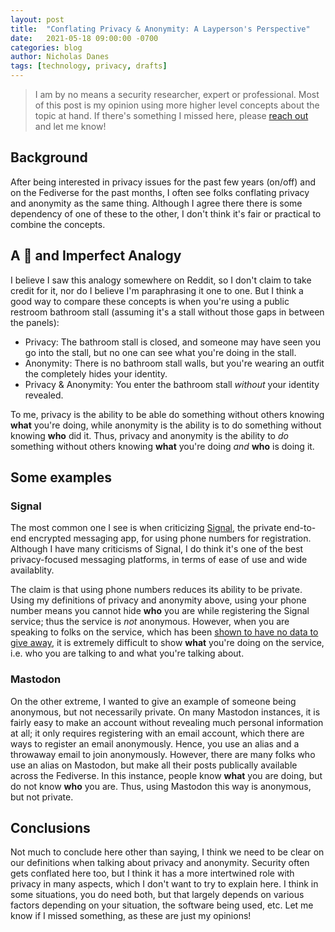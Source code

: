 ```yaml
---
layout: post
title:  "Conflating Privacy & Anonymity: A Layperson's Perspective"
date:   2021-05-18 09:00:00 -0700
categories: blog
author: Nicholas Danes
tags: [technology, privacy, drafts]
---
```


> I am by no means a security researcher, expert or professional. Most of this post is my opinion using more higher level concepts about the topic at hand. If there's something I missed here, please [reach out](/#contact) and let me know!

## Background

After being interested in privacy issues for the past few years (on/off) and on the Fediverse for the past months, I often see folks conflating privacy and anonymity as the same thing. Although I agree there there is some dependency of one of these to the other, I don't think it's fair or practical to combine the concepts.

## A 💩 and Imperfect Analogy

I believe I saw this analogy somewhere on Reddit, so I don't claim to take credit for it, nor do I believe I'm paraphrasing it one to one. But I think a good way to compare these concepts is when you're using a public restroom bathroom stall (assuming it's a stall without those gaps in between the panels):

* Privacy: The bathroom stall is closed, and someone may have seen you go into the stall, but no one can see what you're doing in the stall. 
* Anonymity: There is no bathroom stall walls, but you're wearing an outfit the completely hides your identity.
* Privacy & Anonymity: You enter the bathroom stall *without* your identity revealed.   

To me, privacy is the ability to be able do something without others knowing **what** you're doing, while anonymity is the ability is to do something without knowing **who** did it. Thus, privacy and anonymity is the ability to *do* something without others knowing **what** you're doing *and* **who** is doing it. 

## Some examples

### Signal

The most common one I see is when criticizing [Signal](https://signal.org/), the private end-to-end encrypted messaging app, for using phone numbers for registration. Although I have many criticisms of Signal, I do think it's one of the best privacy-focused messaging platforms, in terms of ease of use and wide availablity.

The claim is that using phone numbers reduces its ability to be private. Using my definitions of privacy and anonymity above, using your phone number means you cannot hide **who** you are while registering the Signal service; thus the service is *not* anonymous. However, when you are speaking to folks on the service, which has been [shown to have no data to give away](https://signal.org/bigbrother/eastern-virginia-grand-jury/), it is extremely difficult to show **what** you're doing on the service, i.e. who you are talking to and what you're talking about. 


### Mastodon

On the other extreme, I wanted to give an example of someone being anonymous, but not necessarily private. On many Mastodon instances, it is fairly easy to make an account without revealing much personal information at all; it only requires registering with an email account, which there are ways to register an email anonymously. Hence, you use an alias and a throwaway email to join anonymously. However, there are many folks who use an alias on Mastodon, but make all their posts publically available across the Fediverse. In this instance, people know **what** you are doing, but do not know **who** you are. Thus, using Mastodon this way is anonymous, but not private.


## Conclusions

Not much to conclude here other than saying, I think we need to be clear on our definitions when talking about privacy and anonymity. Security often gets conflated here too, but I think it has a more intertwined role with privacy in many aspects, which I don't want to try to explain here. I think in some situations, you do need both, but that largely depends on various factors depending on your situation, the software being used, etc. Let me know if I missed something, as these are just my opinions!

